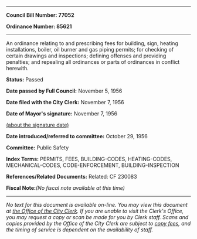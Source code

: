 

********

**Council Bill Number: 77052**
   
**Ordinance Number: 85621**
********

 An ordinance relating to and prescribing fees for building, sign, heating installations, boiler, oil burner and gas piping permits; for checking of certain drawings and inspections; defining offenses and providing penalties; and repealing all ordinances or parts of ordinances in conflict herewith.

**Status:** Passed
   
**Date passed by Full Council:** November 5, 1956
   
**Date filed with the City Clerk:** November 7, 1956
   
**Date of Mayor's signature:** November 7, 1956
   
[(about the signature date)](/~public/approvaldate.htm)
   
   
   
**Date introduced/referred to committee:** October 29, 1956
   
**Committee:** Public Safety
   
   
**Index Terms:** PERMITS, FEES, BUILDING-CODES, HEATING-CODES, MECHANICAL-CODES, CODE-ENFORCEMENT, BUILDING-INSPECTION

**References/Related Documents:** Related: CF 230083

**Fiscal Note:**_(No fiscal note available at this time)_
********

_No text for this document is available on-line. You may view this document at [the Office of the City Clerk](http://www.seattle.gov/leg/clerk/contactUs.htm). If you are unable to visit the Clerk's Office, you may request a copy or scan be made for you by Clerk staff. Scans and copies provided by the Office of the City Clerk are subject to [copy fees](http://clerk.seattle.gov/~public/clerkfees.htm), and the timing of service is dependent on the availability of staff._

